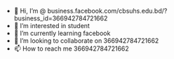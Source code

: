 - 👋 Hi, I’m @ business.facebook.com/cbsuhs.edu.bd/?business_id=366942784721662
- 👀 I’m interested in student
- 🌱 I’m currently learning facebook
- 💞️ I’m looking to collaborate on 366942784721662
- 📫 How to reach me 366942784721662

<!---
109739/109739 is a ✨ special ✨ repository because its `README.md` (this file) appears on your GitHub profile.
You can click the Preview link to take a look at your changes.
--->
